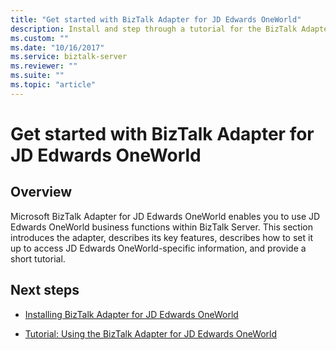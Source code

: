 ```yaml
---
title: "Get started with BizTalk Adapter for JD Edwards OneWorld"
description: Install and step through a tutorial for the BizTalk Adapter for JD Edwards OneWorld in BizTalk Server
ms.custom: ""
ms.date: "10/16/2017"
ms.service: biztalk-server
ms.reviewer: ""
ms.suite: ""
ms.topic: "article"
---
```

# Get started with BizTalk Adapter for JD Edwards OneWorld

## Overview
Microsoft BizTalk Adapter for JD Edwards OneWorld enables you to use JD Edwards OneWorld business functions within BizTalk Server. This section introduces the adapter, describes its key features, describes how to set it up to access JD Edwards OneWorld-specific information, and provide a short tutorial.  
  
## Next steps
  
-   [Installing BizTalk Adapter for JD Edwards OneWorld](../core/installing-biztalk-adapter-for-jd-edwards-oneworld.md)  
  
-   [Tutorial: Using the BizTalk Adapter for JD Edwards OneWorld](../core/tutorial-using-the-biztalk-adapter-for-jd-edwards-oneworld.md)